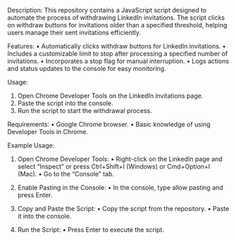 Description:
This repository contains a JavaScript script designed to automate the process of withdrawing LinkedIn invitations. The script clicks on withdraw buttons for invitations older than a specified threshold, helping users manage their sent invitations efficiently.

Features:
• Automatically clicks withdraw buttons for LinkedIn invitations.
• Includes a customizable limit to stop after processing a specified number of invitations.
• Incorporates a stop flag for manual interruption.
• Logs actions and status updates to the console for easy monitoring.

Usage:
1. Open Chrome Developer Tools on the LinkedIn invitations page.
2. Paste the script into the console.
3. Run the script to start the withdrawal process.

Requirements:
• Google Chrome browser.
• Basic knowledge of using Developer Tools in Chrome.

Example Usage:
1. Open Chrome Developer Tools:
• Right-click on the LinkedIn page and select “Inspect” or press Ctrl+Shift+I (Windows) or Cmd+Option+I (Mac).
• Go to the “Console” tab.

2. Enable Pasting in the Console:
• In the console, type allow pasting and press Enter.

3. Copy and Paste the Script:
• Copy the script from the repository.
• Paste it into the console.

4. Run the Script:
• Press Enter to execute the script.

